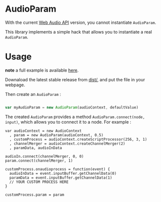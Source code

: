 AudioParam
============

With the current [Web Audio API](https://dvcs.w3.org/hg/audio/raw-file/tip/webaudio/specification.html#AudioParam) version, you cannot instantiate `AudioParam`.

This library implements a simple hack that allows you to instantiate a real `AudioParam`.

Usage
=======

**note** a full example is available [here](http://sebpiq.github.io/AudioParam/test/example.html).

Downaload the latest stable release from [dist/](https://github.com/sebpiq/AudioParam/tree/master/dist), and put the file in your webpage.

Then create an `AudioParam` :

```javascript

var myAudioParam = new AudioParam(audioContext, defaultValue)
```

The created `AudioParam` provides a method `AudioParam.connect(node, input)`, which allows you to connect it to a node. For example :

```
var audioContext = new AudioContext
  , param = new AudioParam(audioContext, 0.5)
  , customProcess = audioContext.createScriptProcessor(256, 3, 1)
  , channelMerger = audioContext.createChannelMerger(2)
  , paramData, audioInData

audioIn.connect(channelMerger, 0, 0)
param.connect(channelMerger, 1)

customProcess.onaudioprocess = function(event) {
  audioInData = event.inputBuffer.getChannelData(0)
  paramData = event.inputBuffer.getChannelData(1)
  // YOUR CUSTOM PROCESS HERE
}

customProcess.param = param
```